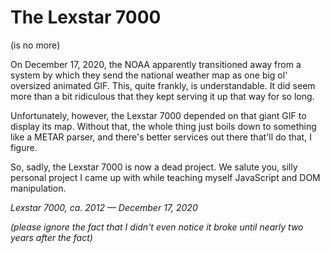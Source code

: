 # The Lexstar 7000
(is no more)

On December 17, 2020, the NOAA apparently transitioned away from a system by which they send the national weather map as one big ol' oversized animated GIF. This, quite frankly, is understandable. It did seem more than a bit ridiculous that they kept serving it up that way for so long.

Unfortunately, however, the Lexstar 7000 depended on that giant GIF to display its map. Without that, the whole thing just boils down to something like a METAR parser, and there's better services out there that'll do that, I figure.

So, sadly, the Lexstar 7000 is now a dead project. We salute you, silly personal project I came up with while teaching myself JavaScript and DOM manipulation.

*Lexstar 7000, ca. 2012 — December 17, 2020*

*(please ignore the fact that I didn't even notice it broke until nearly two years after the fact)*
